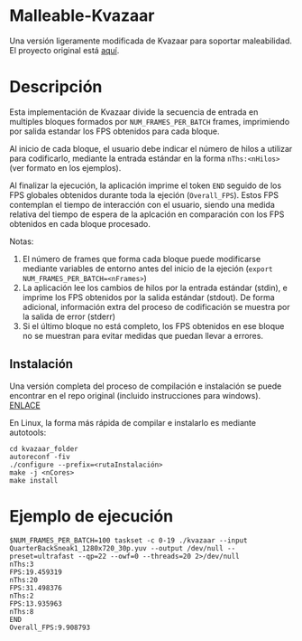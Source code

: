 Malleable-Kvazaar
=======
Una versión ligeramente modificada de Kvazaar para soportar maleabilidad.
El proyecto original está [aquí](https://github.com/ultravideo/kvazaar).


# Descripción
Esta implementación de Kvazaar divide la secuencia de entrada en multiples bloques formados por `NUM_FRAMES_PER_BATCH` frames, imprimiendo por salida estandar los FPS obtenidos para cada bloque.

Al inicio de cada bloque, el usuario debe indicar el número de hilos a utilizar para codificarlo, mediante la entrada estándar en la forma `nThs:<nHilos>` (ver formato en los ejemplos).

Al finalizar la ejecución, la aplicación imprime el token `END` seguido de los FPS globales obtenidos durante toda la ejeción (`Overall_FPS`). Estos FPS contemplan el tiempo de interacción con el usuario, siendo una medida relativa del tiempo de espera de la aplcación en comparación con los FPS obtenidos en cada bloque procesado.


Notas:
1) El número de frames que forma cada bloque puede modificarse mediante variables de entorno antes del inicio de la ejeción (`export NUM_FRAMES_PER_BATCH=<nFrames>`)
2) La aplicación lee los cambios de hilos por la entrada estándar (stdin), e imprime los FPS obtenidos por la salida estándar (stdout). De forma adicional, información extra del proceso de codificación se muestra por la salida de error (stderr)
3) Si el último bloque no está completo, los FPS obtenidos en ese bloque no se muestran para evitar medidas que puedan llevar a errores.

## Instalación
Una versión completa del proceso de compilación e instalación se puede encontrar en el repo original (incluido instrucciones para windows). [ENLACE](https://github.com/ultravideo/kvazaar)

En Linux, la forma más rápida de compilar e instalarlo es mediante autotools:
```
cd kvazaar_folder
autoreconf -fiv
./configure --prefix=<rutaInstalación>
make -j <nCores>
make install
```

# Ejemplo de ejecución
```
$NUM_FRAMES_PER_BATCH=100 taskset -c 0-19 ./kvazaar --input QuarterBackSneak1_1280x720_30p.yuv --output /dev/null --preset=ultrafast --qp=22 --owf=0 --threads=20 2>/dev/null
nThs:3
FPS:19.459319
nThs:20
FPS:31.498376
nThs:2
FPS:13.935963
nThs:8
END
Overall_FPS:9.908793
```
